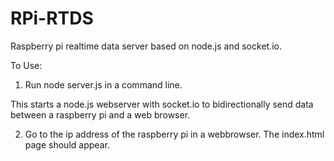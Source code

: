 # RPi-RTDS
Raspberry pi realtime data server based on node.js and socket.io.

To Use:

1. Run node server.js in a command line. 

This starts a node.js webserver with socket.io to bidirectionally send data between a raspberry pi and a web browser.

2. Go to the ip address of the raspberry pi in a webbrowser. The index.html page should appear.
